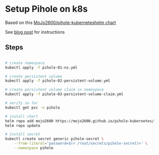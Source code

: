 # Setup Pihole on k8s

Based on this [MoJo2600/pihole-kuberneteshelm chart](https://github.com/MoJo2600/pihole-kubernetes)

See [blog post](https://greg.jeanmart.me/2020/04/13/self-host-pi-hole-on-kubernetes-and-block-ad/) for instructions


## Steps

```bash

# create namespace
kubectl apply -f pihole-01-ns.yml

# create persistent volume
kubectl apply -f pihole-02-persistent-volume.yml

# create persistent volume claim in namespace
kubectl apply -f pihole-03-persistent-volume-claim.yml

# verify so far
kubectl get pvc -n pihole

# install chart
helm repo add mojo2600 https://mojo2600.github.io/pihole-kubernetes/ 
helm repo update

# install secret
kubectl create secret generic pihole-secret \
    --from-literal='password=$(< /root/secrets/pihole-secret)>' \
    --namespace pihole

```